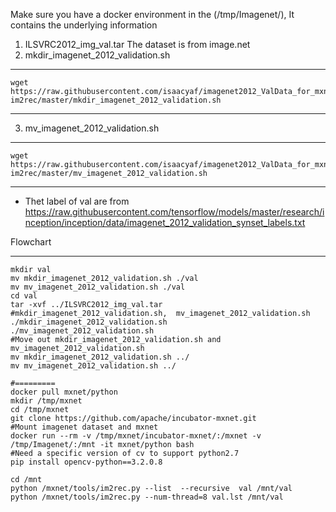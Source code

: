 Make sure you have a docker environment
in the (/tmp/Imagenet/), It contains the underlying information
1. ILSVRC2012_img_val.tar
    The dataset is from image.net 
2. mkdir_imagenet_2012_validation.sh
***
    wget https://raw.githubusercontent.com/isaacyaf/imagenet2012_ValData_for_mxnet-im2rec/master/mkdir_imagenet_2012_validation.sh
***
3. mv_imagenet_2012_validation.sh
***
    wget https://raw.githubusercontent.com/isaacyaf/imagenet2012_ValData_for_mxnet-im2rec/master/mv_imagenet_2012_validation.sh
***
* Thet label of val are from
https://raw.githubusercontent.com/tensorflow/models/master/research/inception/inception/data/imagenet_2012_validation_synset_labels.txt


Flowchart
***

    mkdir val
    mv mkdir_imagenet_2012_validation.sh ./val
    mv mv_imagenet_2012_validation.sh ./val
    cd val
    tar -xvf ../ILSVRC2012_img_val.tar
    #mkdir_imagenet_2012_validation.sh,  mv_imagenet_2012_validation.sh 
    ./mkdir_imagenet_2012_validation.sh
    ./mv_imagenet_2012_validation.sh
    #Move out mkdir_imagenet_2012_validation.sh and mv_imagenet_2012_validation.sh
    mv mkdir_imagenet_2012_validation.sh ../
    mv mv_imagenet_2012_validation.sh ../
    
    #=========
    docker pull mxnet/python
    mkdir /tmp/mxnet
    cd /tmp/mxnet
    git clone https://github.com/apache/incubator-mxnet.git
    #Mount imagenet dataset and mxnet
    docker run --rm -v /tmp/mxnet/incubator-mxnet/:/mxnet -v /tmp/Imagenet/:/mnt -it mxnet/python bash
    #Need a specific version of cv to support python2.7
    pip install opencv-python==3.2.0.8

    cd /mnt
    python /mxnet/tools/im2rec.py --list  --recursive  val /mnt/val
    python /mxnet/tools/im2rec.py --num-thread=8 val.lst /mnt/val
